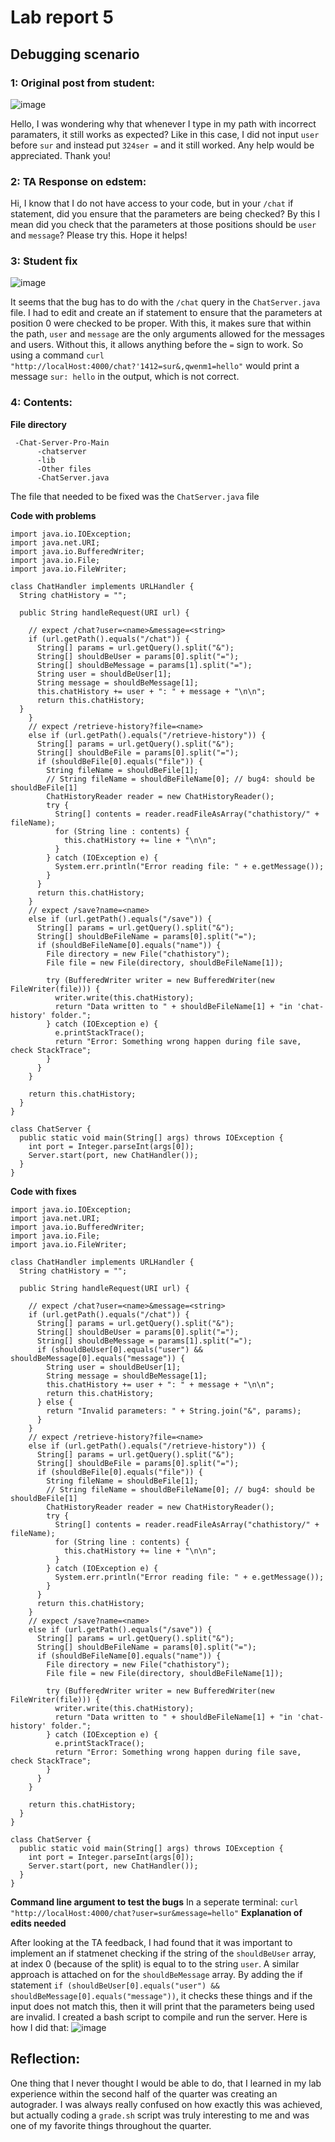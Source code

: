 # Lab report 5

## Debugging scenario

### 1: Original post from student:
![image](https://github.com/sur-shah/cse15l-lab-reports/assets/156368641/1e7ed078-71a6-4031-9910-6d9caa63d929)

Hello, I was wondering why that whenever I type in my path with incorrect paramaters, it still works as expected? Like in this case, I did not input `user` before `sur` and instead put `324ser =` and it still worked. Any help would be appreciated. Thank you!


### 2: TA Response on edstem:
Hi, I know that I do not have access to your code, but in your `/chat` if statement, did you ensure that the parameters are being checked? By this I mean did you check that the parameters at those positions should be `user` and `message`? Please try this. Hope it helps!
### 3: Student fix
![image](https://github.com/sur-shah/cse15l-lab-reports/assets/156368641/66d3e40f-84f5-40ae-b0c5-d024a123c0af)

It seems that the bug has to do with the `/chat` query in the `ChatServer.java` file. I had to edit and create an if statement to ensure that the parameters at position 0 were checked to be proper. With this, it makes sure that within the path, `user` and `message` are the only arguments allowed for the messages and users. Without this, it allows anything before the `=` sign to work. So using a command `curl "http://localHost:4000/chat?'1412=sur&,qwenm1=hello"` would print a message `sur: hello` in the output, which is not correct.

### 4: Contents:
**File directory**
```
 -Chat-Server-Pro-Main
      -chatserver
      -lib
      -Other files
      -ChatServer.java
```
      
The file that needed to be fixed was the `ChatServer.java` file

**Code with problems**
```
import java.io.IOException;
import java.net.URI;
import java.io.BufferedWriter;
import java.io.File;
import java.io.FileWriter;

class ChatHandler implements URLHandler {
  String chatHistory = "";

  public String handleRequest(URI url) {

    // expect /chat?user=<name>&message=<string>
    if (url.getPath().equals("/chat")) {
      String[] params = url.getQuery().split("&");
      String[] shouldBeUser = params[0].split("=");
      String[] shouldBeMessage = params[1].split("=");
      String user = shouldBeUser[1];
      String message = shouldBeMessage[1];
      this.chatHistory += user + ": " + message + "\n\n";
      return this.chatHistory;
  } 
    }
    // expect /retrieve-history?file=<name>
    else if (url.getPath().equals("/retrieve-history")) {
      String[] params = url.getQuery().split("&");
      String[] shouldBeFile = params[0].split("=");
      if (shouldBeFile[0].equals("file")) {
        String fileName = shouldBeFile[1];
        // String fileName = shouldBeFileName[0]; // bug4: should be shouldBeFile[1]
        ChatHistoryReader reader = new ChatHistoryReader();
        try {
          String[] contents = reader.readFileAsArray("chathistory/" + fileName);
          for (String line : contents) {
            this.chatHistory += line + "\n\n";
          }
        } catch (IOException e) {
          System.err.println("Error reading file: " + e.getMessage());
        }
      }
      return this.chatHistory;
    }
    // expect /save?name=<name>
    else if (url.getPath().equals("/save")) {
      String[] params = url.getQuery().split("&");
      String[] shouldBeFileName = params[0].split("=");
      if (shouldBeFileName[0].equals("name")) {
        File directory = new File("chathistory");
        File file = new File(directory, shouldBeFileName[1]);

        try (BufferedWriter writer = new BufferedWriter(new FileWriter(file))) {
          writer.write(this.chatHistory);
          return "Data written to " + shouldBeFileName[1] + "in 'chat-history' folder.";
        } catch (IOException e) {
          e.printStackTrace();
          return "Error: Something wrong happen during file save, check StackTrace";
        }
      }
    }

    return this.chatHistory;
  }
}

class ChatServer {
  public static void main(String[] args) throws IOException {
    int port = Integer.parseInt(args[0]);
    Server.start(port, new ChatHandler());
  }
}
```
**Code with fixes**
```
import java.io.IOException;
import java.net.URI;
import java.io.BufferedWriter;
import java.io.File;
import java.io.FileWriter;

class ChatHandler implements URLHandler {
  String chatHistory = "";

  public String handleRequest(URI url) {

    // expect /chat?user=<name>&message=<string>
    if (url.getPath().equals("/chat")) {
      String[] params = url.getQuery().split("&");
      String[] shouldBeUser = params[0].split("=");
      String[] shouldBeMessage = params[1].split("=");
      if (shouldBeUser[0].equals("user") && shouldBeMessage[0].equals("message")) {
        String user = shouldBeUser[1];
        String message = shouldBeMessage[1];
        this.chatHistory += user + ": " + message + "\n\n";
        return this.chatHistory;
      } else {
        return "Invalid parameters: " + String.join("&", params);
      }
    }
    // expect /retrieve-history?file=<name>
    else if (url.getPath().equals("/retrieve-history")) {
      String[] params = url.getQuery().split("&");
      String[] shouldBeFile = params[0].split("=");
      if (shouldBeFile[0].equals("file")) {
        String fileName = shouldBeFile[1];
        // String fileName = shouldBeFileName[0]; // bug4: should be shouldBeFile[1]
        ChatHistoryReader reader = new ChatHistoryReader();
        try {
          String[] contents = reader.readFileAsArray("chathistory/" + fileName);
          for (String line : contents) {
            this.chatHistory += line + "\n\n";
          }
        } catch (IOException e) {
          System.err.println("Error reading file: " + e.getMessage());
        }
      }
      return this.chatHistory;
    }
    // expect /save?name=<name>
    else if (url.getPath().equals("/save")) {
      String[] params = url.getQuery().split("&");
      String[] shouldBeFileName = params[0].split("=");
      if (shouldBeFileName[0].equals("name")) {
        File directory = new File("chathistory");
        File file = new File(directory, shouldBeFileName[1]);

        try (BufferedWriter writer = new BufferedWriter(new FileWriter(file))) {
          writer.write(this.chatHistory);
          return "Data written to " + shouldBeFileName[1] + "in 'chat-history' folder.";
        } catch (IOException e) {
          e.printStackTrace();
          return "Error: Something wrong happen during file save, check StackTrace";
        }
      }
    }

    return this.chatHistory;
  }
}

class ChatServer {
  public static void main(String[] args) throws IOException {
    int port = Integer.parseInt(args[0]);
    Server.start(port, new ChatHandler());
  }
}
```
**Command line argument to test the bugs**
In a seperate terminal:
`curl "http://localHost:4000/chat?user=sur&message=hello"`
**Explanation of edits needed**

After looking at the TA feedback, I had found that it was important to implement an if statmenet checking if the string of the `shouldBeUser` array, at index 0 (because of the split) is equal to to the string `user`. A similar approach is attached on for the `shouldBeMessage` array. By adding the if statement `if (shouldBeUser[0].equals("user") && shouldBeMessage[0].equals("message"))`, it checks these things and if the input does not match this, then it will print that the parameters being used are invalid. I created a bash script to compile and run the server. Here is how I did that:
![image](https://github.com/sur-shah/cse15l-lab-reports/assets/156368641/27ba6e6e-a0c2-4e50-bbf5-76f9da95c4e9)

## Reflection:

One thing that I never thought I would be able to do, that I learned in my lab experience within the second half of the quarter was creating an autograder. I was always really confused on how exactly this was achieved, but actually coding a `grade.sh` script was truly interesting to me and was one of my favorite things throughout the quarter.








